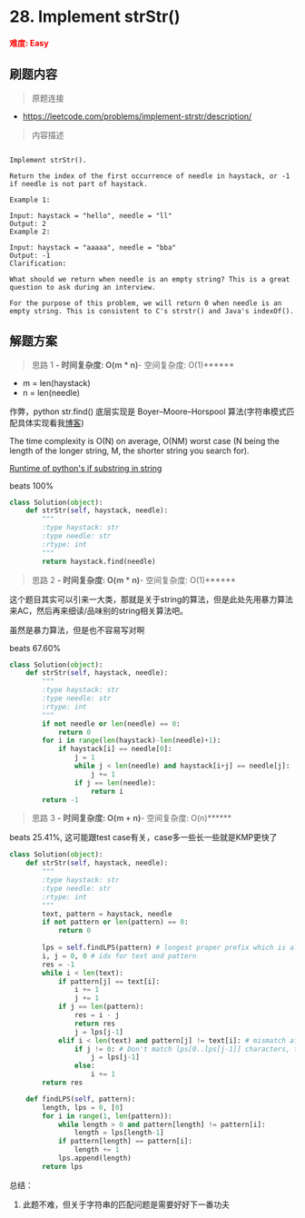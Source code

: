 # 28. Implement strStr()

**<font color=red>难度: Easy</font>**

## 刷题内容

> 原题连接

* https://leetcode.com/problems/implement-strstr/description/

> 内容描述

```

Implement strStr().

Return the index of the first occurrence of needle in haystack, or -1 if needle is not part of haystack.

Example 1:

Input: haystack = "hello", needle = "ll"
Output: 2
Example 2:

Input: haystack = "aaaaa", needle = "bba"
Output: -1
Clarification:

What should we return when needle is an empty string? This is a great question to ask during an interview.

For the purpose of this problem, we will return 0 when needle is an empty string. This is consistent to C's strstr() and Java's indexOf().
```

## 解题方案

> 思路 1
******- 时间复杂度: O(m * n)******- 空间复杂度: O(1)******

- m = len(haystack)
- n = len(needle)

作弊，python str.find() 底层实现是 Boyer–Moore–Horspool 算法(字符串模式匹配具体实现看我[博客](https://blog.csdn.net/fenglei0415/article/details/84703474))

The time complexity is O(N) on average, O(NM) worst case (N being the length of the longer string, M, the shorter string you search for).

[Runtime of python's if substring in string](https://stackoverflow.com/questions/35220418/runtime-of-pythons-if-substring-in-string)

beats 100%

```python
class Solution(object):
    def strStr(self, haystack, needle):
        """
        :type haystack: str
        :type needle: str
        :rtype: int
        """
        return haystack.find(needle)
```

> 思路 2
******- 时间复杂度: O(m * n)******- 空间复杂度: O(1)******

这个题目其实可以引来一大类，那就是关于string的算法，但是此处先用暴力算法来AC，然后再来细读/品味别的string相关算法吧。

虽然是暴力算法，但是也不容易写对啊

beats 67.60%

```python
class Solution(object):
    def strStr(self, haystack, needle):
        """
        :type haystack: str
        :type needle: str
        :rtype: int
        """
        if not needle or len(needle) == 0:
            return 0
        for i in range(len(haystack)-len(needle)+1):
            if haystack[i] == needle[0]:
                j = 1
                while j < len(needle) and haystack[i+j] == needle[j]:
                    j += 1
                if j == len(needle):
                    return i
        return -1
```


> 思路 3
******- 时间复杂度: O(m + n)******- 空间复杂度: O(n)******


beats 25.41%, 这可能跟test case有关，case多一些长一些就是KMP更快了

```python
class Solution(object):
    def strStr(self, haystack, needle):
        """
        :type haystack: str
        :type needle: str
        :rtype: int
        """ 
        text, pattern = haystack, needle
        if not pattern or len(pattern) == 0:
            return 0
        
        lps = self.findLPS(pattern) # longest proper prefix which is also suffix
        i, j = 0, 0 # idx for text and pattern
        res = -1
        while i < len(text):
            if pattern[j] == text[i]:
                i += 1
                j += 1
            if j == len(pattern):
                res = i - j
                return res
                j = lps[j-1]
            elif i < len(text) and pattern[j] != text[i]: # mismatch after j matches 
                if j != 0: # Don't match lps[0..lps[j-1]] characters, they will match anyway 
                    j = lps[j-1]
                else:
                    i += 1  
        return res

    def findLPS(self, pattern): 
        length, lps = 0, [0]
        for i in range(1, len(pattern)):
            while length > 0 and pattern[length] != pattern[i]:
                length = lps[length-1]
            if pattern[length] == pattern[i]:
                length += 1
            lps.append(length)
        return lps
```
总结：
1. 此题不难，但关于字符串的匹配问题是需要好好下一番功夫